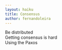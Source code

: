 ```yaml
---
layout: haiku
title: Consensus
author: fernandoleira
---
```


Be distributed<br>
Getting consensus is hard<br>
Using the Paxos<br>
